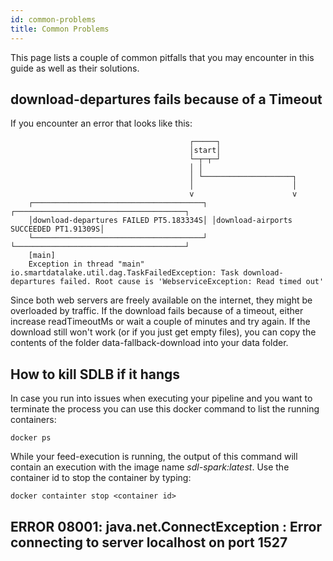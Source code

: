 ```yaml
---
id: common-problems
title: Common Problems
---
```

This page lists a couple of common pitfalls that you may encounter in this guide as well as their solutions.

## download-departures fails because of a Timeout
If you encounter an error that looks like this:
```
                                        ┌─────┐
                                        │start│
                                        └─┬─┬─┘
                                        │ │
                                        │ └────────────────────┐
                                        │                      │
                                        v                      v
    ┌──────────────────────────────────────┐ ┌──────────────────────────────────────┐
    │download-departures FAILED PT5.183334S│ │download-airports SUCCEEDED PT1.91309S│
    └──────────────────────────────────────┘ └──────────────────────────────────────┘
    [main]
    Exception in thread "main" io.smartdatalake.util.dag.TaskFailedException: Task download-departures failed. Root cause is 'WebserviceException: Read timed out'
```
Since both web servers are freely available on the internet, they might be overloaded by traffic. If the download fails because of a timeout, either increase readTimeoutMs or wait a couple of minutes and try again. If the download still won't work (or if you just get empty files), you can copy the contents of the folder data-fallback-download into your data folder.

## How to kill SDLB if it hangs

In case you run into issues when executing your pipeline and you want to terminate the process
you can use this docker command to list the running containers:
```
docker ps
```
While your feed-execution is running, the output of this command will contain
an execution with the image name *sdl-spark:latest*.
Use the container id to stop the container by typing:
```
docker containter stop <container id>
```
## ERROR 08001: java.net.ConnectException : Error connecting to server localhost on port 1527